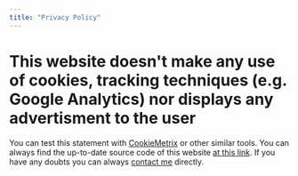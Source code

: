```yaml
---
title: "Privacy Policy"
---
```


# This website doesn't make any use of cookies, tracking techniques (e.g. Google Analytics) nor displays any advertisment to the user

You can test this statement with [CookieMetrix](https://www.cookiemetrix.com/) or other similar tools. You can always find the up-to-date source code of this website [at this link](https://github.com/shaftoe/personal-website). If you have any doubts you can always [contact me](/contact) directly.
